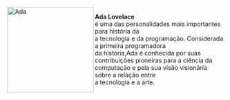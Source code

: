 
<img align="left" width="200px" height="200px" src="https://i.pinimg.com/736x/af/b6/00/afb6002893a5c82824ad9a01ef9fa8c5--amazing-people-households.jpg" alt="Ada">
<p class="texto"><strong>Ada Lovelace</strong> <br>é uma das personalidades mais importantes para  história da<br>a tecnologia e da programação. Considerada a primeira programadora  <br>da história,Ada é conhecida por suas contribuições pioneiras para a ciência da computação e pela sua visão visionária sobre a relação entre <br> a tecnologia e a arte.</p>
